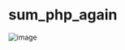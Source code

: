 # sum_php_again
![image](https://user-images.githubusercontent.com/76125731/124398615-4e298280-dd1f-11eb-8731-81fc1c0015ba.png)
